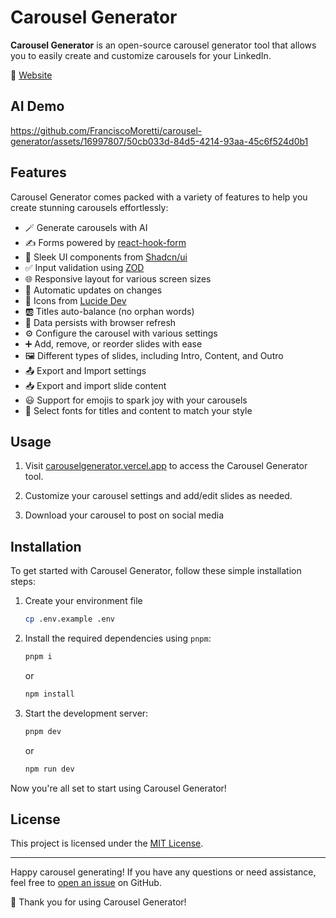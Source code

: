 # Carousel Generator

**Carousel Generator** is an open-source carousel generator tool that allows you to easily create and customize carousels for your LinkedIn.

🔗 [Website](https://carouselgenerator.vercel.app)

## AI Demo

https://github.com/FranciscoMoretti/carousel-generator/assets/16997807/50cb033d-84d5-4214-93aa-45c6f524d0b1

## Features

Carousel Generator comes packed with a variety of features to help you create stunning carousels effortlessly:

- 🪄 Generate carousels with AI
- ✍️ Forms powered by [react-hook-form](https://react-hook-form.com/)
- 🎨 Sleek UI components from [Shadcn/ui](https://ui.shadcn.com/)
- ✅ Input validation using [ZOD](https://zod.dev/)
- 🌐 Responsive layout for various screen sizes
- 🔄 Automatic updates on changes
- 🍥 Icons from [Lucide Dev](https://lucide.dev/)
- 🆎 Titles auto-balance (no orphan words)
- 💾 Data persists with browser refresh
- ⚙️ Configure the carousel with various settings
- ➕ Add, remove, or reorder slides with ease
- 🖼️ Different types of slides, including Intro, Content, and Outro
- 📤 Export and Import settings
- 📥 Export and import slide content
- 😃 Support for emojis to spark joy with your carousels
- 📝 Select fonts for titles and content to match your style

## Usage

1. Visit [carouselgenerator.vercel.app](https://carouselgenerator.vercel.app) to access the Carousel Generator tool.

2. Customize your carousel settings and add/edit slides as needed.

3. Download your carousel to post on social media

## Installation

To get started with Carousel Generator, follow these simple installation steps:

1. Create your environment file

   ```bash
   cp .env.example .env
   ```

2. Install the required dependencies using `pnpm`:

   ```bash
   pnpm i
   ```

   or

   ```bash
   npm install
   ```

3. Start the development server:

   ```bash
   pnpm dev
   ```

   or

   ```bash
   npm run dev
   ```

Now you're all set to start using Carousel Generator!

## License

This project is licensed under the [MIT License](LICENSE).

---

Happy carousel generating! If you have any questions or need assistance, feel free to [open an issue](https://github.com/FranciscoMoretti/carousel-generator/issues) on GitHub.

🚀 Thank you for using Carousel Generator!
